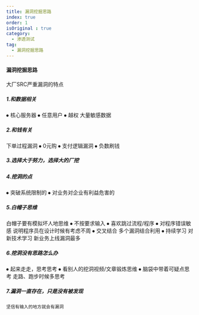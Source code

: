 ```yaml
---
title: 漏洞挖掘思路
index: true
order: 1
isOriginal : true
category:
  - 渗透测试
tag:
  - 漏洞挖掘思路
---
```

#### 漏洞挖掘思路
大厂SRC严重漏洞的特点
##### 1.和数据相关
⦁	核心服务器
⦁	任意用户
⦁	越权
大量敏感数据
##### 2.和钱有关
下单过程漏洞
⦁	0元购
⦁	支付逻辑漏洞
⦁	负数刷钱
##### 3.选择大于努力，选择大的厂挖
##### 4.挖洞的点
⦁	突破系统限制的
⦁	对业务对企业有利益危害的
##### 5.白帽子思维
白帽子要有模拟坏人地思维
⦁	不按要求输入
⦁	喜欢跳过流程/程序
⦁	对程序错误敏感
   说明程序员在设计时候有考虑不周
⦁	交叉结合
   多个漏洞结合利用
⦁	持续学习
   对新技术学习 新业务上线漏洞最多
##### 6.挖洞没有思路怎么办
⦁	起来走走，思考思考
⦁	看别人的挖洞视频/文章锻炼思维
⦁	脑袋中带着可疑点思考
   走路、跑步时候多思考
##### 7.漏洞一直存在，只是没有被发现
    坚信有输入的地方就会有漏洞
